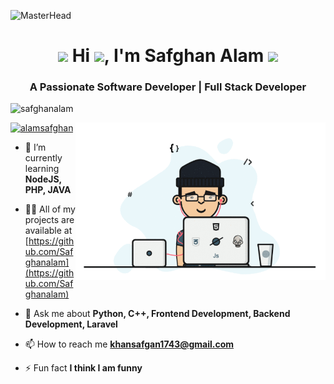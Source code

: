 ![MasterHead](https://user-images.githubusercontent.com/10498744/210012254-234538ff-d198-48aa-8964-37e6fd45d227.gif)
<h1 align="center"><img width="60" src="https://em-content.zobj.net/source/skype/289/man-technologist_1f468-200d-1f4bb.png"> Hi <img width="35" src="https://em-content.zobj.net/source/microsoft-teams/363/waving-hand_1f44b.png" >, I'm Safghan Alam <img width="60" src="https://em-content.zobj.net/source/skype/289/man-technologist_1f468-200d-1f4bb.png"></h1>
<h3 align="center">A Passionate Software Developer | Full Stack Developer</h3>


<p align="left"> <img src="https://komarev.com/ghpvc/?username=safghanalam&label=Profile%20views&color=0e75b6&style=flat" alt="safghanalam" /> </p>
<img align="right" alt="coding" width="400" src="https://raw.githubusercontent.com/SandunWebDev/SandunWebDev/main/assets/developer_coding_1.gif">
<p align="left"> <a href="https://twitter.com/alamsafghan" target="blank"><img src="https://img.shields.io/twitter/follow/alamsafghan?logo=twitter&style=for-the-badge" alt="alamsafghan" /></a> </p>

- 🌱 I’m currently learning **NodeJS, PHP, JAVA**

- 👨‍💻 All of my projects are available at [https://github.com/Safghanalam](https://github.com/Safghanalam)

- 💬 Ask me about **Python, C++, Frontend Development, Backend Development, Laravel**

- 📫 How to reach me **khansafgan1743@gmail.com**

- ⚡ Fun fact **I think I am funny**
